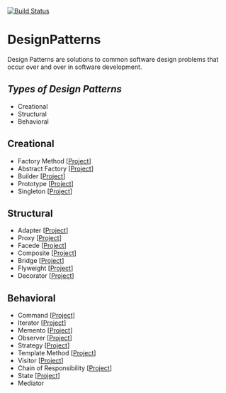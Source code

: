 [![Build Status](https://travis-ci.com/ibrahimatay/DesignPatterns.svg?branch=master)](https://travis-ci.com/ibrahimatay/DesignPatterns)

# DesignPatterns
Design Patterns are solutions to common software design problems that occur over and over in software development.

***Types of Design Patterns***
--
- Creational
- Structural
- Behavioral

**Creational**
--
- Factory Method            [[Project](https://github.com/ibrahimatay/DesignPatterns/tree/master/DesignPatterns.FactoryMethod)]
- Abstract Factory          [[Project](https://github.com/ibrahimatay/DesignPatterns/tree/master/DesignPatterns.AbstractFactory)]
- Builder                   [[Project](https://github.com/ibrahimatay/DesignPatterns/tree/master/DesignPatterns.Builder)]
- Prototype                 [[Project](https://github.com/ibrahimatay/DesignPatterns/tree/master/DesignPatterns.Prototype)]
- Singleton                 [[Project](https://github.com/ibrahimatay/DesignPatterns/tree/master/DesignPatterns.Singleton)]

**Structural**
--
- Adapter                   [[Project](https://github.com/ibrahimatay/DesignPatterns/tree/master/DesignPatterns.Adapter)]
- Proxy                     [[Project](https://github.com/ibrahimatay/DesignPatterns/tree/master/DesignPatterns.Proxy)]
- Facede                    [[Project](https://github.com/ibrahimatay/DesignPatterns/tree/master/DesignPatterns.Facade)]
- Composite                 [[Project](https://github.com/ibrahimatay/DesignPatterns/tree/master/DesignPatterns.Composite)]
- Bridge                    [[Project](https://github.com/ibrahimatay/DesignPatterns/tree/master/DesignPatterns.Bridge)]
- Flyweight                 [[Project](https://github.com/ibrahimatay/DesignPatterns/tree/master/DesignPatterns.Flyweight)]
- Decorator                 [[Project](https://github.com/ibrahimatay/DesignPatterns/tree/master/DesignPatterns.Decorator)]

**Behavioral**
--
- Command                   [[Project](https://github.com/ibrahimatay/DesignPatterns/tree/master/DesignPatterns.Command)]
- Iterator                  [[Project](https://github.com/ibrahimatay/DesignPatterns/tree/master/DesignPatterns.Iterator)]
- Memento                   [[Project](https://github.com/ibrahimatay/DesignPatterns/tree/master/DesignPatterns.Memento)]
- Observer                  [[Project](https://github.com/ibrahimatay/DesignPatterns/tree/master/DesignPatterns.Observer)]
- Strategy                  [[Project](https://github.com/ibrahimatay/DesignPatterns/tree/master/DesignPatterns.Strategy)]
- Template Method           [[Project](https://github.com/ibrahimatay/DesignPatterns/tree/master/DesignPatterns.TemplateMethod)]
- Visitor                   [[Project](https://github.com/ibrahimatay/DesignPatterns/tree/master/DesignPatterns.Visitor)]
- Chain of Responsibility   [[Project](https://github.com/ibrahimatay/DesignPatterns/tree/master/DesignPatterns.ChainofResponsibility)]
- State                     [[Project](https://github.com/ibrahimatay/DesignPatterns/tree/master/DesignPatterns.State)]
- Mediator

